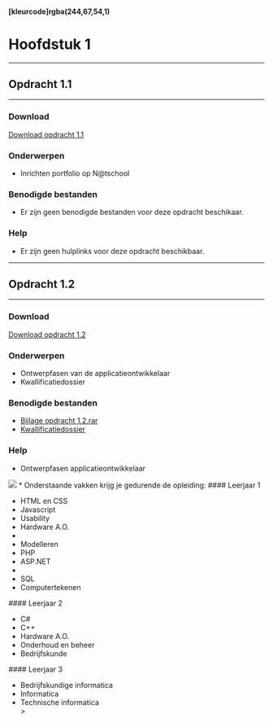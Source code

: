 #### [kleurcode]rgba(244,67,54,1)

# Hoofdstuk 1

---
## Opdracht 1.1
---

### Download
<a href="https://elo.kw1c.nl/CMS/Studie/811%20ICT-Academie/811%20VakkenInhoud/%5BB.33%20Usa%5D%20Usability/25187%20%C2%A0%20Applicatie-%20en%20mediaontwikkelaar/Productie/02.%20Opdrachten/Hoofdstuk%201/Opdracht%201.1.pdf" target="_blank">Download opdracht 1.1</a>

### Onderwerpen
*   Inrichten portfolio op N@tschool

### Benodigde bestanden
*   Er zijn geen benodigde bestanden voor deze opdracht beschikaar.

### Help
*   Er zijn geen hulplinks voor deze opdracht beschikbaar.

---
## Opdracht 1.2
---

### Download
<a href="https://elo.kw1c.nl/CMS/Studie/811%20ICT-Academie/811%20VakkenInhoud/%5BB.33%20Usa%5D%20Usability/25187%20%C2%A0%20Applicatie-%20en%20mediaontwikkelaar/Productie/02.%20Opdrachten/Hoofdstuk%201/Opdracht%201.2.pdf" target="_blank">Download opdracht 1.2</a>

### Onderwerpen
*   Ontwerpfasen van de applicatieontwikkelaar
*	Kwallificatiedossier

### Benodigde bestanden
*   <a href="https://elo.kw1c.nl/CMS/Studie/811%20ICT-Academie/811%20VakkenInhoud/%5BB.33%20Usa%5D%20Usability/25187%20%C2%A0%20Applicatie-%20en%20mediaontwikkelaar/Productie/02.%20Opdrachten/Hoofdstuk%201/Resources/Bijlage%20opdracht%201.2.rar" target="_blank">Bijlage opdracht 1.2.rar</a>
*   <a href="https://elo.kw1c.nl/CMS/Studie/811%20ICT-Academie/811%20VakkenInhoud/%5BB.33%20USA%5D%20Usability/25187%20%C2%A0%20Applicatie-%20en%20mediaontwikkelaar/Productie/02.%20Opdrachten/Hoofdstuk%201/Resources/KD_25187_Applicatie-_en_mediaontwikkelaar.pdf" target="_blank">Kwallificatiedossier</a>

### Help
*	Ontwerpfasen applicatieontwikkelaar
<img src="https://elo.kw1c.nl/CMS/Studie/811%20ICT-Academie/811%20VakkenInhoud/%5BB.33%20USA%5D%20Usability/25187%20%C2%A0%20Applicatie-%20en%20mediaontwikkelaar/Productie/02.%20Opdrachten/Hoofdstuk%201/Resources/Ontwerpcyclus.jpg">
*   Onderstaande vakken krijg je gedurende de opleiding:
#### Leerjaar 1
<ul>
	<li>HTML en CSS</li>
	<li>Javascript</li>
	<li>Usability</li>
	<li>Hardware A.O.<li>
	<li>Modelleren</li>
	<li>PHP</li>
	<li>ASP.NET<li>
	<li>SQL</li>
	<li>Computertekenen</li>
</ul>
#### Leerjaar 2
<ul>
	<li>C#</li>
	<li>C++</li>
	<li>Hardware A.O.</li>
	<li>Onderhoud en beheer</li>
	<li>Bedrijfskunde</li>
</ul>
#### Leerjaar 3
<ul>
	<li>Bedrijfskundige informatica</li>
	<li>Informatica</li>
	<li>Technische informatica</li>>
</ul>

